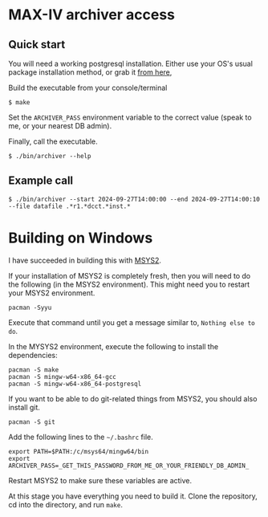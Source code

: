# MAX-IV archiver access

## Quick start

You will need a working postgresql installation.  Either use your OS's usual package installation method, or grab it [from here](https://www.postgresql.org/download/),

Build the executable from your console/terminal
```console
$ make
```

Set the `ARCHIVER_PASS` environment variable to the correct value (speak to me, or your nearest DB admin).

Finally, call the executable.

```console
$ ./bin/archiver --help
```

## Example call

```console
$ ./bin/archiver --start 2024-09-27T14:00:00 --end 2024-09-27T14:00:10 --file datafile .*r1.*dcct.*inst.*
```
# Building on Windows

I have succeeded in building this with [MSYS2](https://www.msys2.org/).

If your installation of MSYS2 is completely fresh, then you will need to do the following (in the MSYS2 environment).  This might need you to restart your MSYS2 environment.

```console
pacman -Syyu
```

Execute that command until you get a message similar to, `Nothing else to do`.

In the MYSYS2 environment, execute the following to install the dependencies:

```console
pacman -S make
pacman -S mingw-w64-x86_64-gcc
pacman -S mingw-w64-x86_64-postgresql
```

If you want to be able to do git-related things from MSYS2, you should also install git.

```console
pacman -S git
```

Add the following lines to the `~/.bashrc` file.

```console
export PATH=$PATH:/c/msys64/mingw64/bin
export ARCHIVER_PASS=_GET_THIS_PASSWORD_FROM_ME_OR_YOUR_FRIENDLY_DB_ADMIN_
```

Restart MSYS2 to make sure these variables are active.

At this stage you have everything you need to build it.  Clone the repository, cd into the directory, and run `make`.

